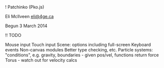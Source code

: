! Patchinko (Pko.js)

Eli McIlveen
eli@4ge.ca

Begun 3 March 2014


!! TODO

Mouse input
Touch input
Scene: options including full-screen
Keyboard events
Non-canvas modules
Better type checking, etc.
Particle systems: "conditions", e.g. gravity, boundaries - given pos/vel, functions return force
Torus - watch out for velocity calcs



